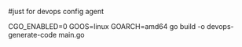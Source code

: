 #just for devops config agent

CGO_ENABLED=0 GOOS=linux GOARCH=amd64 go build -o devops-generate-code main.go